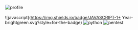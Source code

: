 ![profile](https://i.imgur.com/jO6NmI9.jpg)<br><br>
![javascript](https://img.shields.io/badge/JAVASCRIPT-1+ Year-brightgreen.svg?style=for-the-badge)
![python](https://img.shields.io/badge/PYTHON-STUDYING-blue.svg?style=for-the-badge)
![pentest](https://img.shields.io/badge/PENTEST-STUDYING-yellow.svg?style=for-the-badge)
